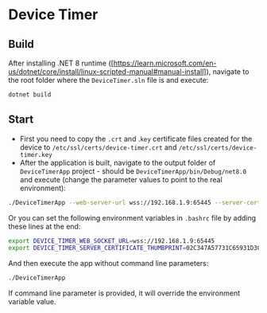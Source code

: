 # Device Timer

## Build
After installing .NET 8 runtime ([https://learn.microsoft.com/en-us/dotnet/core/install/linux-scripted-manual#manual-install]), navigate to the root folder where the `DeviceTimer.sln` file is and execute:
```bash
dotnet build
```

## Start
- First you need to copy the `.crt` and .`key` certificate files created for the device to `/etc/ssl/certs/device-timer.crt` and `/etc/ssl/certs/device-timer.key`
- After the application is built, navigate to the output folder of `DeviceTimerApp` project - should be `DeviceTimerApp/bin/Debug/net8.0` and execute (change the parameter values to point to the real environment):
```bash
./DeviceTimerApp --web-server-url wss://192.168.1.9:65445 --server-certificate-thumbprint 02C347A57731C65931D30D3D93298BDC610488A8
```
Or you can set the following environment variables in `.bashrc` file by adding these lines at the end:
```bash
export DEVICE_TIMER_WEB_SOCKET_URL=wss://192.168.1.9:65445
export DEVICE_TIMER_SERVER_CERTIFICATE_THUMBPRINT=02C347A57731C65931D30D3D93298BDC610488A8
```
And then execute the app without command line parameters:
```bash
./DeviceTimerApp
```
If command line parameter is provided, it will override the environment variable value.